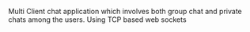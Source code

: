 Multi Client chat application which involves both group chat and private chats among the users. Using TCP based web sockets
